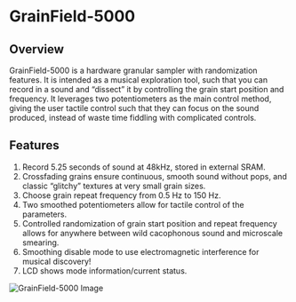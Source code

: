 # GrainField-5000
## Overview
GrainField-5000 is a hardware granular sampler with randomization features. It is intended as a musical exploration tool, such that you can record in a sound and “dissect” it by controlling the grain start position and frequency. It leverages two potentiometers as the main control method, giving the user tactile control such that they can focus on the sound produced, instead of waste time fiddling with complicated controls.

## Features
1. Record 5.25 seconds of sound at 48kHz, stored in external SRAM.
2. Crossfading grains ensure continuous, smooth sound without pops, and classic “glitchy” textures at very small grain sizes.
3. Choose grain repeat frequency from 0.5 Hz to 150 Hz.
4. Two smoothed potentiometers allow for tactile control of the parameters.
5. Controlled randomization of grain start position and repeat frequency allows for anywhere between wild cacophonous sound and microscale smearing.
6. Smoothing disable mode to use electromagnetic interference for musical discovery!
7. LCD shows mode information/current status.

![GrainField-5000 Image](https://user-images.githubusercontent.com/36556993/113656396-d1c4cc00-9669-11eb-95cb-9eb11de78b01.jpg)
